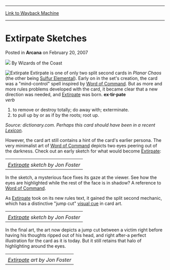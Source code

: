 
---
[Link to Wayback Machine](https://web.archive.org/web/20210501163205/https://magic.wizards.com/en/articles/archive/arcana/extirpate-sketches-2007-02-20)

[_metadata_:author]:- "Wizards of the Coast"
[_metadata_:description]:- "Extirpate is one of only two split second cards in Planar Chaos (the other being Sulfur Elemental). Early on in the set's creation, the card was a `mind-control` spell inspired by Word of Command. But as more and more rules problems developed with the card, it became clear that a new direction was needed, and Extirpate was born. ex·tir·pate verb 1. to remove or destroy"
[_metadata_:generator]:- "Drupal 7 (http://drupal.org)"
[_metadata_:node]:- "698631"
[_metadata_:publish_date]:- "2007-02-20"
[_metadata_:source]:- "div-main-content"
[_metadata_:title]:- "Extirpate Sketches"
[_metadata_:wayback_capture_timestamp]:- "2021-05-01 16:32:05"
[_metadata_:wayback_raw_url]:- "https://web.archive.org/web/20210501163205id_/https://magic.wizards.com/en/articles/archive/arcana/extirpate-sketches-2007-02-20"
[_metadata_:wayback_url]:- "https://magic.wizards.com/en/articles/archive/arcana/extirpate-sketches-2007-02-20"
---


Extirpate Sketches
==================



 Posted in **Arcana**
 on February 20, 2007 






![](https://media.magic.wizards.com/styles/auth_small/public/images/person/wizards_author.jpg)
By Wizards of the Coast














![Extirpate](http://gatherer.wizards.com/Handlers/Image.ashx?type=card&name=Extirpate)
Extirpate is one of only two split second cards in *Planar Chaos* (the other being [Sulfur Elemental](http://gatherer.wizards.com/Pages/Card/Details.aspx?name=Sulfur+Elemental)). Early on in the set's creation, the card was a "mind-control" spell inspired by [Word of Command](http://gatherer.wizards.com/Pages/Card/Details.aspx?name=Word+of+Command). But as more and more rules problems developed with the card, it became clear that a new direction was needed, and [Extirpate](http://gatherer.wizards.com/Pages/Card/Details.aspx?name=Extirpate) was born. 
 **ex·tir·pate**   
*verb*


1. to remove or destroy totally; do away with; exterminate.   
 2. to pull up by or as if by the roots; root up.


*Source: dictionary.com. Perhaps this card should have been in a recent [Lexicon](/en/articles/archive/lexicon-planar-chaos-edition-2007-01-31).*


 However, the card art still contains a hint of the card's earlier persona. The very minimalist art of [Word of Command](http://gatherer.wizards.com/Pages/Card/Details.aspx?name=Word+of+Command) depicts two eyes peering out of the darkness. Check out an early sketch for what would become [Extirpate](http://gatherer.wizards.com/Pages/Card/Details.aspx?name=Extirpate):




|  |
| --- |
|  |
| *[Extirpate](http://gatherer.wizards.com/Pages/Card/Details.aspx?name=Extirpate) sketch by Jon Foster* |

In the sketch, a mysterious face fixes its gaze at the viewer. See how the eyes are highlighted while the rest of the face is in shadow? A reference to [Word of Command](http://gatherer.wizards.com/Pages/Card/Details.aspx?name=Word+of+Command).


As [Extirpate](http://gatherer.wizards.com/Pages/Card/Details.aspx?name=Extirpate) took on its new rules text, it gained the split second mechanic, which has a distinctive "jump cut" [visual cue](http://archive.wizards.com/Magic/Magazine/Article.aspx?x=mtgcom/arcana/1180) in card art.




|  |
| --- |
|  |
| *[Extirpate](http://gatherer.wizards.com/Pages/Card/Details.aspx?name=Extirpate) sketch by Jon Foster* |

In the final art, the art now depicts a jump cut between a victim right before having his thoughts ripped out of his head, and right after-a perfect illustration for the card as it is today. But it still retains that halo of highlighting around the eyes.




|  |
| --- |
|  |
| *[Extirpate](http://gatherer.wizards.com/Pages/Card/Details.aspx?name=Extirpate) art by Jon Foster* |







